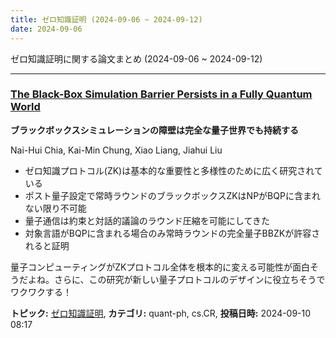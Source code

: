 ```yaml
---
title: ゼロ知識証明 (2024-09-06 ~ 2024-09-12)
date: 2024-09-06
---
```


ゼロ知識証明に関する論文まとめ (2024-09-06 ~ 2024-09-12)


- - -

### [The Black-Box Simulation Barrier Persists in a Fully Quantum World](http://arxiv.org/abs/2409.06317)

**ブラックボックスシミュレーションの障壁は完全な量子世界でも持続する**

Nai-Hui Chia, Kai-Min Chung, Xiao Liang, Jiahui Liu

- ゼロ知識プロトコル(ZK)は基本的な重要性と多様性のために広く研究されている
- ポスト量子設定で常時ラウンドのブラックボックスZKはNPがBQPに含まれない限り不可能
- 量子通信は約束と対話的議論のラウンド圧縮を可能にしてきた
- 対象言語がBQPに含まれる場合のみ常時ラウンドの完全量子BBZKが許容されると証明

量子コンピューティングがZKプロトコル全体を根本的に変える可能性が面白そうだよね。さらに、この研究が新しい量子プロトコルのデザインに役立ちそうでワクワクする！



**トピック:** [ゼロ知識証明](../../zkp), **カテゴリ:** quant-ph, cs.CR, **投稿日時:** 2024-09-10 08:17
